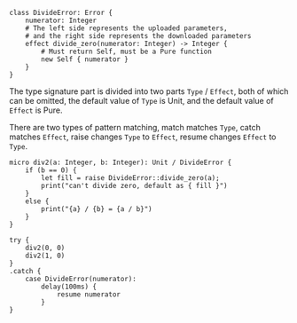 
```vk
class DivideError: Error {
    numerator: Integer
    # The left side represents the uploaded parameters,
    # and the right side represents the downloaded parameters
    effect divide_zero(numerator: Integer) -> Integer {
        # Must return Self, must be a Pure function
        new Self { numerator }
    }
}
```

The type signature part is divided into two parts `Type` / `Effect`, both of which can be omitted, the default value of `Type` is Unit, and the default value of `Effect` is Pure.


There are two types of pattern matching, match matches `Type`, catch matches `Effect`, raise changes `Type` to `Effect`, resume changes `Effect` to `Type`.

```vk
micro div2(a: Integer, b: Integer): Unit / DivideError {
    if (b == 0) {
        let fill = raise DivideError::divide_zero(a);
        print("can't divide zero, default as { fill }")
    }
    else {
        print("{a} / {b} = {a / b}")
    }
}

try {
    div2(0, 0)
    div2(1, 0)
}
.catch {
    case DivideError(numerator):
        delay(100ms) {
            resume numerator
        }
}
```


